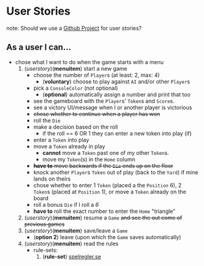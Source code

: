 # User Stories
note: Should we use a [Github Project](https://github.com/PGBSNH20/ludo-game-group-6/projects/1) for user stories?

## As a user I can...
* chose what I want to do when the game starts with a menu
    1. (_userstory_)(**menuitem**) start a new game
        * choose the number of `Player`s (at least: 2, max: 4)
           * (**voluntary**) choose to play against `AI` and/or other `Player`s
        * pick a `ConsoleColor` (not optional)
           * (**optional**) automatically assign a number and print that too
        * see the gameboard with the `Player`s' `Token`s and `Score`s.
        * see a victory UI/message when I or another player is victorious
        * ~~chose whether to continue when a player has won~~
        * roll the `Die`
        * make a decision based on the roll
            * if the roll == 6 OR 1 they can enter a new token into play (if)
        * enter a `Token` into play
        * move a `Token` already in play
            * **cannot** move a `Token` past one of my other `Token`s.
            * move my `Token`(s) in the `Home` column
        * ~~**have to** move backwards if the `Die` ends up on the floor~~
        * knock another `Player`s `Token` out of play (back to the `Yard`) if mine lands on theirs
        * chose whether to enter 1 `Token` (placed a the `Position` 6), 2 `Token`s (placed at `Position` 1), or move a `Token` already on the board
        * roll a bonus `Die` if I roll a _6_
        * **have to** roll the exact number  to enter the `Home` "triangle"
    1. (_userstory_)(**menuitem**) resume a `Game` ~~and see the out come of previous games~~
    1. (_userstory_)(**menuitem**) save/leave a `Game`
        * (**option 2**) leave (upon which the `Game` saves automatically)
    1. (_userstory_)(**menuitem**) read the rules
        * rule-sets:
            1. (**rule-set**) [spelregler.se](https://www.spelregler.org/fia-med-knuff/)
            
